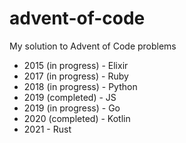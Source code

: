 # advent-of-code

My solution to Advent of Code problems

- 2015 (in progress) - Elixir
- 2017 (in progress) - Ruby
- 2018 (in progress) - Python
- 2019 (completed) - JS
- 2019 (in progress) - Go
- 2020 (completed) - Kotlin
- 2021 - Rust
